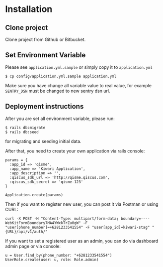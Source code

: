 # Installation

## Clone project

Clone project from Github or Bitbucket.

## Set Environment Variable

Please see `application.yml.sample` or simply copy it to `application.yml`

```
$ cp config/application.yml.sample application.yml
```

Make sure you have change all variable value to real value, for example `SENTRY_DSN` must be changed to new sentry dsn url.

## Deployment instructions

After you are set all environment variable, please run:

```
$ rails db:migrate
$ rails db:seed
```

for migrating and seeding initial data.

After that, you need to create your own application via rails console:

```
params = {
  :app_id => 'qisme',
  :app_name => 'Kiwari Application',
  :app_description => '',
  :qiscus_sdk_url => 'http://qisme.qiscus.com',
  :qiscus_sdk_secret => 'qisme-123'
}

Application.create(params)
```

Then if you want to register new user, you can post it via Postman or using CURL:

```
curl -X POST -H "Content-Type: multipart/form-data; boundary=----WebKitFormBoundary7MA4YWxkTrZu0gW" -F "user[phone_number]=+6281233541554" -F "user[app_id]=kiwari-stag" "{URL}/api/v1/auth/"
```

If you want to set a registered user as an admin, you can do via dashboard admin page or via console:

```
u = User.find_by(phone_number: "+6281233541554")
UserRole.create(user: u, role: Role.admin)
```

